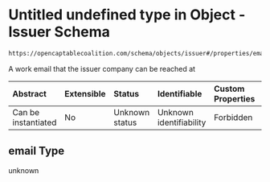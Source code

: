 # Untitled undefined type in Object - Issuer Schema

```txt
https://opencaptablecoalition.com/schema/objects/issuer#/properties/email
```

A work email that the issuer company can be reached at

| Abstract            | Extensible | Status         | Identifiable            | Custom Properties | Additional Properties | Access Restrictions | Defined In                                                                            |
| :------------------ | :--------- | :------------- | :---------------------- | :---------------- | :-------------------- | :------------------ | :------------------------------------------------------------------------------------ |
| Can be instantiated | No         | Unknown status | Unknown identifiability | Forbidden         | Allowed               | none                | [Issuer.schema.json*](../../schema/objects/Issuer.schema.json "open original schema") |

## email Type

unknown
